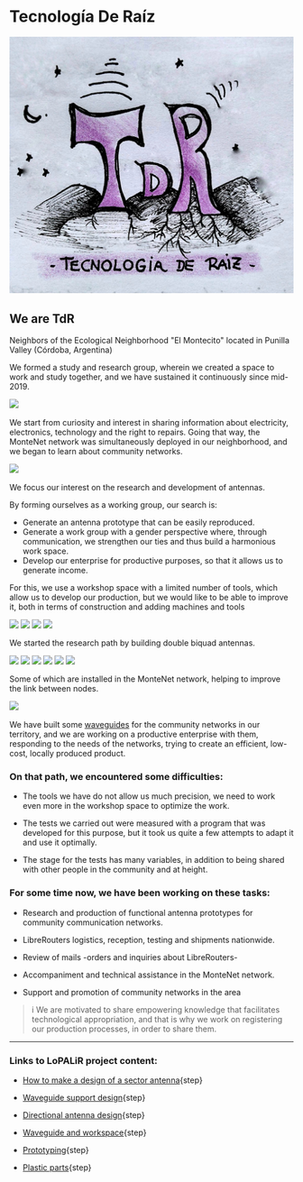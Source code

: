 <!--
SPDX-FileCopyrightText: 2023 Tecnología de Raíz <tecnologiaderaiz@disroot.org>

SPDX-License-Identifier: CC-BY-NC-4.0
-->

# Tecnología De Raíz



![](images/logo.jpeg)



## We are TdR

Neighbors of the Ecological Neighborhood "El Montecito" located in Punilla Valley (Córdoba, Argentina)

We formed a study and research group, wherein we created a space to work and study together, and we have sustained it continuously since mid-2019.

<img src="https://i.imgur.com/lLrzTjU.jpg" height="250">


We start from curiosity and interest in sharing information about electricity, electronics, technology and the right to repairs. 
Going that way, the MonteNet network was simultaneously deployed in our neighborhood, and we began to learn about community networks.

<img src="https://i.imgur.com/kKUC4GT.jpg" height="300">


We focus our interest on the research and development of antennas.

By forming ourselves as a working group, our search is:

* Generate an antenna prototype that can be easily reproduced.
* Generate a work group with a gender perspective where, through communication, we strengthen our ties and thus build a harmonious work space.
* Develop our enterprise for productive purposes, so that it allows us to generate income.

For this, we use a workshop space with a limited number of tools, which allow us to develop our production, but we would like to be able to improve it, both in terms of construction and adding machines and tools

![](https://i.imgur.com/ljebrYh.jpg)
![](https://i.imgur.com/EsKhwjh.jpg)
![](https://i.imgur.com/iYsBOGX.jpg)
![](https://i.imgur.com/3yWspAI.jpg)

We started the research path by building double biquad antennas.

![](https://i.imgur.com/vWV7acY.jpg)
![](https://i.imgur.com/lvkdowg.jpg)
![](https://i.imgur.com/NS17Tfq.jpg)
![](https://i.imgur.com/xDR5DUN.jpg)
![](https://i.imgur.com/pLAnDUg.jpg)
![](https://i.imgur.com/13lidiH.jpg)

Some of which are installed in the MonteNet network, helping to improve the link between nodes.

<img src="https://i.imgur.com/ADAAuaG.jpg" height="400"> 


We have built some [waveguides](https://tdr.libre.org.ar/paso-a-paso-sectorial/) for the community networks in our territory, and we are working on a productive enterprise with them, responding to the needs of the networks, trying to create an efficient, low-cost, locally produced product.


### On that path, we encountered some difficulties:

* The tools we have do not allow us much precision, we need to work even more in the workshop space to optimize the work.

* The tests we carried out were measured with a program that was developed for this purpose, but it took us quite a few attempts to adapt it and use it optimally.
 
* The stage for the tests has many variables, in addition to being shared with other people in the community and at height.


### For some time now, we have been working on these tasks:

* Research and production of functional antenna prototypes for community communication networks.

* LibreRouters logistics, reception, testing and shipments nationwide.

*  Review of mails -orders and inquiries about LibreRouters-

* Accompaniment and technical assistance in the MonteNet network.

* Support and promotion of community networks in the area


>i We are motivated to share empowering knowledge that facilitates technological appropriation, and that is why we work on registering our production processes, in order to share them.

---
### Links to LoPALiR project content:
 
* [How to make a design of a sector antenna](2-step-by-step-sectorial.md){step}

* [Waveguide support design](3-waveguide-support.md){step}

* [Directional antenna design](4-directional-antenna-design.md){step}

* [Waveguide and workspace](5-waveguide-and-workspace.md){step}

* [Prototyping](6-waveguide-prototype.md){step}

* [Plastic parts](7-plastic-parts.md){step}


